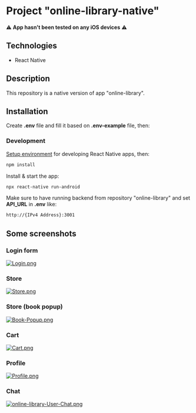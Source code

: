 # Project "online-library-native"

⚠️ **App hasn't been tested on any iOS devices** ⚠️

## Technologies

-   React Native

## Description

This repository is a native version of app "online-library".

## Installation

Create **.env** file and fill it based on **.env-example** file, then:

### Development

[Setup environment](https://reactnative.dev/docs/environment-setup) for developing React Native apps, then:

```bash
npm install
```

Install & start the app:

```bash
npx react-native run-android
```

Make sure to have running backend from repository "online-library" and set **API_URL** in **.env** like:

```bash
http://{IPv4 Address}:3001
```

## Some screenshots

### Login form

[![Login.png](https://i.postimg.cc/K8Mf7S8Y/Login.png)](https://postimg.cc/ts9FycP0)

### Store

[![Store.png](https://i.postimg.cc/vZZgM5pw/Store.png)](https://postimg.cc/kBLXvRJT)

### Store (book popup)

[![Book-Popup.png](https://i.postimg.cc/DwQTCNC2/Book-Popup.png)](https://postimg.cc/TKPF1tMS)

### Cart

[![Cart.png](https://i.postimg.cc/d1gQMyGv/Cart.png)](https://postimg.cc/LYBFLhy0)

### Profile

[![Profile.png](https://i.postimg.cc/hPLDwhvW/Profile.png)](https://postimg.cc/BXvfPS2M)

### Chat

[![online-library-User-Chat.png](https://i.postimg.cc/43SqT60Y/online-library-User-Chat.png)](https://postimg.cc/94yJd7C2)

